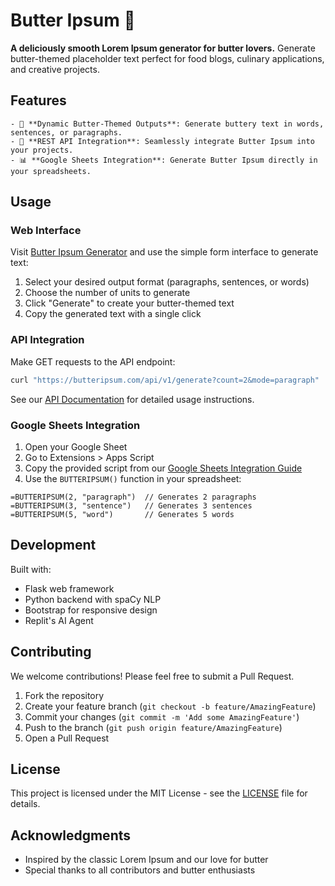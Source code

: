# Butter Ipsum 🧈

**A deliciously smooth Lorem Ipsum generator for butter lovers.** Generate butter-themed placeholder text perfect for food blogs, culinary applications, and creative projects.

## Features

	- 🧈 **Dynamic Butter-Themed Outputs**: Generate buttery text in words, sentences, or paragraphs.
	- 🔗 **REST API Integration**: Seamlessly integrate Butter Ipsum into your projects.
	- 📊 **Google Sheets Integration**: Generate Butter Ipsum directly in your spreadsheets.

## Usage

### Web Interface

Visit [Butter Ipsum Generator](https://butteripsum.com) and use the simple form interface to generate text:
1. Select your desired output format (paragraphs, sentences, or words)
2. Choose the number of units to generate
3. Click "Generate" to create your butter-themed text
4. Copy the generated text with a single click

### API Integration

Make GET requests to the API endpoint:

```bash
curl "https://butteripsum.com/api/v1/generate?count=2&mode=paragraph"
```

See our [API Documentation](https://butteripsum.com/api/docs) for detailed usage instructions.

### Google Sheets Integration

1. Open your Google Sheet
2. Go to Extensions > Apps Script
3. Copy the provided script from our [Google Sheets Integration Guide](https://butteripsum.com/sheets)
4. Use the `BUTTERIPSUM()` function in your spreadsheet:
```
=BUTTERIPSUM(2, "paragraph")  // Generates 2 paragraphs
=BUTTERIPSUM(3, "sentence")   // Generates 3 sentences
=BUTTERIPSUM(5, "word")       // Generates 5 words
```

## Development

Built with:
- Flask web framework
- Python backend with spaCy NLP
- Bootstrap for responsive design
- Replit's AI Agent

## Contributing

We welcome contributions! Please feel free to submit a Pull Request.

1. Fork the repository
2. Create your feature branch (`git checkout -b feature/AmazingFeature`)
3. Commit your changes (`git commit -m 'Add some AmazingFeature'`)
4. Push to the branch (`git push origin feature/AmazingFeature`)
5. Open a Pull Request

## License

This project is licensed under the MIT License - see the [LICENSE](LICENSE) file for details.

## Acknowledgments

- Inspired by the classic Lorem Ipsum and our love for butter
- Special thanks to all contributors and butter enthusiasts
